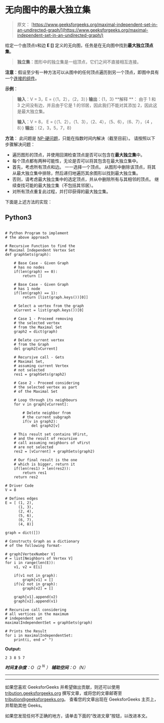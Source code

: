 # 无向图中的最大独立集

> 原文： [https://www.geeksforgeeks.org/maximal-independent-set-in-an-undirected-graph/](https://www.geeksforgeeks.org/maximal-independent-set-in-an-undirected-graph/)

给定一个由顶点`V`和边 **E []** 定义的无向图，任务是在无向图中找到**最大独立顶点集**。

> **独立集**：图形中的独立集是一组顶点，它们之间不直接相互连接。

**注意**：假设至少有一种方法可以从图中的任何顶点遍历到另一个顶点，即图中具有一个[连接的组件](https://www.geeksforgeeks.org/connected-components-in-an-undirected-graph/)。

**示例**：

> **输入**：V = 3，E = {（1，2），（2，3）}
> **输出**：{1，3}
> **解释 **：
> 由于 1 和 3 之间没有边，并且由于它是 1 的邻居，因此我们不能对其添加 2，因此这是最大独立集。
> 
> **输入**：V = 8，
> E = {（1、2），（1、3），（2、4），（5、6），（6、7），（4 ，8）}
> **输出**：{2，3，5，7，8}

**方法**：
此问题是 [NP-硬问题](https://www.geeksforgeeks.org/np-completeness-set-1/)，只能在指数时间内解决（截至目前）。
请按照以下步骤解决问题：

*   遍历图形的顶点，并使用回溯检查顶点是否可以包含在**最大独立集**中。
*   每个顶点都有两种可能性，无论是否可以将其包含在最大独立集中。
*   首先，考虑所有顶点和边。 一一选择一个顶点。 从图形中删除该顶点，将其从最大独立集中排除，然后递归地遍历其余图形以找到最大独立集。
*   否则，请考虑最大独立集中的选定顶点，并从中删除所有与其相邻的顶点。 继续查找可能的最大独立集（不包括其邻居）。
*   对所有顶点重复此过程，并打印获得的最大独立集。

下面是上述方法的实现：

## Python3

```

# Python Program to implement 
# the above approach 

# Recursive Function to find the 
# Maximal Independent Vertex Set     
def graphSets(graph): 

    # Base Case - Given Graph  
    # has no nodes 
    if(len(graph) == 0): 
        return [] 

    # Base Case - Given Graph 
    # has 1 node 
    if(len(graph) == 1): 
        return [list(graph.keys())[0]] 

    # Select a vertex from the graph 
    vCurrent = list(graph.keys())[0] 

    # Case 1 - Proceed removing 
    # the selected vertex 
    # from the Maximal Set 
    graph2 = dict(graph) 

    # Delete current vertex  
    # from the Graph 
    del graph2[vCurrent] 

    # Recursive call - Gets  
    # Maximal Set, 
    # assuming current Vertex  
    # not selected 
    res1 = graphSets(graph2) 

    # Case 2 - Proceed considering 
    # the selected vertex as part 
    # of the Maximal Set 

    # Loop through its neighbours 
    for v in graph[vCurrent]: 

        # Delete neighbor from  
        # the current subgraph 
        if(v in graph2): 
            del graph2[v] 

    # This result set contains VFirst, 
    # and the result of recursive 
    # call assuming neighbors of vFirst 
    # are not selected 
    res2 = [vCurrent] + graphSets(graph2) 

    # Our final result is the one  
    # which is bigger, return it 
    if(len(res1) > len(res2)): 
        return res1 
    return res2 

# Driver Code 
V = 8

# Defines edges 
E = [ (1, 2), 
      (1, 3), 
      (2, 4), 
      (5, 6), 
      (6, 7), 
      (4, 8)] 

graph = dict([]) 

# Constructs Graph as a dictionary  
# of the following format- 

# graph[VertexNumber V]  
# = list[Neighbors of Vertex V] 
for i in range(len(E)): 
    v1, v2 = E[i] 

    if(v1 not in graph): 
        graph[v1] = [] 
    if(v2 not in graph): 
        graph[v2] = [] 

    graph[v1].append(v2) 
    graph[v2].append(v1) 

# Recursive call considering  
# all vertices in the maximum  
# independent set 
maximalIndependentSet = graphSets(graph) 

# Prints the Result  
for i in maximalIndependentSet: 
    print(i, end =" ") 

```

**Output:**

```
2 3 8 5 7

```

***时间复杂度**：O（2 <sup>N</sup> ）
**辅助空间**：O（N）*



* * *

* * *

如果您喜欢 GeeksforGeeks 并希望做出贡献，则还可以使用 [tribution.geeksforgeeks.org](https://contribute.geeksforgeeks.org/) 撰写文章，或将您的文章邮寄至 tribution@geeksforgeeks.org。 查看您的文章出现在 GeeksforGeeks 主页上，并帮助其他 Geeks。

如果您发现任何不正确的地方，请单击下面的“改进文章”按钮，以改进本文。